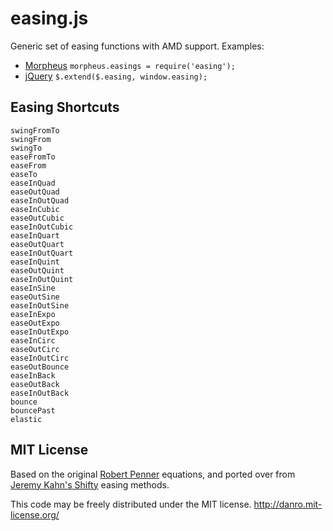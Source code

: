 # easing.js

Generic set of easing functions with AMD support. Examples:

  * [Morpheus](https://github.com/ded/morpheus) `morpheus.easings = require('easing');`
  * [jQuery](http://jquery.com) `$.extend($.easing, window.easing);`


## Easing Shortcuts

    swingFromTo
    swingFrom
    swingTo
    easeFromTo
    easeFrom
    easeTo
    easeInQuad
    easeOutQuad
    easeInOutQuad
    easeInCubic
    easeOutCubic
    easeInOutCubic
    easeInQuart
    easeOutQuart
    easeInOutQuart
    easeInQuint
    easeOutQuint
    easeInOutQuint
    easeInSine
    easeOutSine
    easeInOutSine
    easeInExpo
    easeOutExpo
    easeInOutExpo
    easeInCirc
    easeOutCirc
    easeInOutCirc
    easeOutBounce
    easeInBack
    easeOutBack
    easeInOutBack
    bounce
    bouncePast
    elastic


## MIT License 

Based on the original [Robert Penner](https://raw.github.com/danro/easing-js/master/LICENSE) equations, and ported over from [Jeremy Kahn's Shifty](https://github.com/jeremyckahn/shifty/) easing methods.

This code may be freely distributed under the MIT license.
http://danro.mit-license.org/
